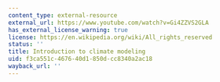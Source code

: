 ```yaml
---
content_type: external-resource
external_url: https://www.youtube.com/watch?v=Gi4ZZVS2GLA
has_external_license_warning: true
license: https://en.wikipedia.org/wiki/All_rights_reserved
status: ''
title: Introduction to climate modeling
uid: f3ca551c-4676-40d1-850d-cc8340a2ac18
wayback_url: ''
---
```

